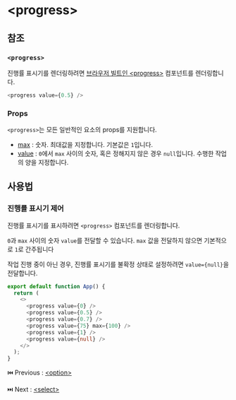 # &lt;progress&gt;

## 참조

### **`<progress>`**

진행률 표시기를 렌더링하려면 [브라우저 빌트인 &lt;progress&gt;](https://developer.mozilla.org/en-US/docs/Web/HTML/Element/progress) 컴포넌트를 렌더링합니다.

```typescript
<progress value={0.5} />
```

### **Props**

`<progress>`는 모든 일반적인 요소의 props를 지원합니다.

- [max](https://developer.mozilla.org/en-US/docs/Web/HTML/Element/progress#attr-max) : 숫자. 최대값을 지정합니다. 기본값은 `1`입니다.
- [value](https://developer.mozilla.org/en-US/docs/Web/HTML/Element/progress#attr-value) : `0`에서 `max` 사이의 숫자, 혹은 정해지지 않은 경우 `null`입니다. 수행한 작업의 양을 지정합니다.

## **사용법**

### **진행률 표시기 제어**

진행률 표시기를 표시하려면 `<progress>` 컴포넌트를 렌더링합니다. 

`0`과 `max` 사이의 숫자 `value`를 전달할 수 있습니다. `max` 값을 전달하지 않으면 기본적으로 `1`로 간주됩니다

작업 진행 중이 아닌 경우, 진행률 표시기를 불확정 상태로 설정하려면 `value={null}`을 전달합니다.

```typescript
export default function App() {
  return (
    <>
      <progress value={0} />
      <progress value={0.5} />
      <progress value={0.7} />
      <progress value={75} max={100} />
      <progress value={1} />
      <progress value={null} />
    </>
  );
}
```

⏮️ Previous : [&lt;option&gt;](./003-option.md)

⏭️ Next : [&lt;select&gt;](./005-select.md)